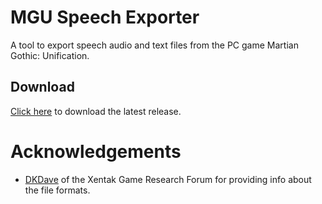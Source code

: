 # MGU Speech Exporter

A tool to export speech audio and text files from the PC game Martian Gothic: Unification.

## Download

[Click here](https://github.com/kapdap/mgu-speech-exporter/releases/download/testing/MGUSpeechExporter.exe) to download the latest release.

# Acknowledgements

 * [DKDave](https://forum.xentax.com/viewtopic.php?p=152216#p152216) of the Xentak Game Research Forum for providing info about the file formats.

